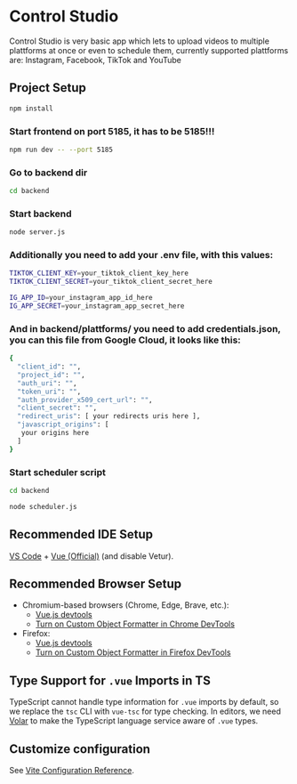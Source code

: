 # Control Studio
Control Studio is very basic app which lets to upload videos to multiple plattforms at once or even to schedule them, currently supported plattforms are: Instagram, Facebook, TikTok and YouTube

## Project Setup

```sh
npm install
```

### Start frontend on port 5185, it has to be 5185!!!

```sh
npm run dev -- --port 5185
```

### Go to backend dir
```sh
cd backend
```

### Start backend
```sh
node server.js
```

### Additionally you need to add your .env file, with this values:

```sh
TIKTOK_CLIENT_KEY=your_tiktok_client_key_here
TIKTOK_CLIENT_SECRET=your_tiktok_client_secret_here

IG_APP_ID=your_instagram_app_id_here
IG_APP_SECRET=your_instagram_app_secret_here
```

### And in backend/plattforms/ you need to add credentials.json, you can this file from Google Cloud, it looks like this:

```sh
{
  "client_id": "",
  "project_id": "",
  "auth_uri": "",
  "token_uri": "",
  "auth_provider_x509_cert_url": "",
  "client_secret": "",
  "redirect_uris": [ your redirects uris here ],
  "javascript_origins": [
   your origins here
  ]
}
```

### Start scheduler script

```sh
cd backend
```

```sh
node scheduler.js
```



## Recommended IDE Setup

[VS Code](https://code.visualstudio.com/) + [Vue (Official)](https://marketplace.visualstudio.com/items?itemName=Vue.volar) (and disable Vetur).

## Recommended Browser Setup

- Chromium-based browsers (Chrome, Edge, Brave, etc.):
  - [Vue.js devtools](https://chromewebstore.google.com/detail/vuejs-devtools/nhdogjmejiglipccpnnnanhbledajbpd) 
  - [Turn on Custom Object Formatter in Chrome DevTools](http://bit.ly/object-formatters)
- Firefox:
  - [Vue.js devtools](https://addons.mozilla.org/en-US/firefox/addon/vue-js-devtools/)
  - [Turn on Custom Object Formatter in Firefox DevTools](https://fxdx.dev/firefox-devtools-custom-object-formatters/)

## Type Support for `.vue` Imports in TS

TypeScript cannot handle type information for `.vue` imports by default, so we replace the `tsc` CLI with `vue-tsc` for type checking. In editors, we need [Volar](https://marketplace.visualstudio.com/items?itemName=Vue.volar) to make the TypeScript language service aware of `.vue` types.

## Customize configuration

See [Vite Configuration Reference](https://vite.dev/config/).

